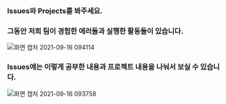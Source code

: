 

### Issues와 Projects를 봐주세요. 
### 그동안 저희 팀이 경험한 에러들과 실행한 활동들이 있습니다. 


![화면 캡처 2021-09-16 094114](https://user-images.githubusercontent.com/81272691/133531300-06901149-9181-4702-9853-4985c2852fb0.png)

### Issues에는 이렇게 공부한 내용과 프로젝트 내용을 나눠서 보실 수 있습니다.
![화면 캡처 2021-09-16 093758](https://user-images.githubusercontent.com/81272691/133531368-88ee6ea3-7df1-45c6-a828-b9e655fb3341.png)




